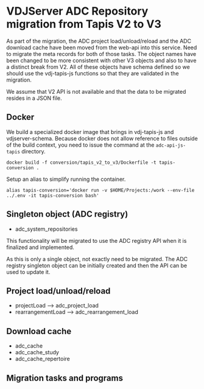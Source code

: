 # VDJServer ADC Repository migration from Tapis V2 to V3

As part of the migration, the ADC project load/unload/reload and the
ADC download cache have been moved from the web-api into this service.
Need to migrate the meta records for both of those tasks. The object
names have been changed to be more consistent with other V3 objects and
also to have a distinct break from V2. All of these objects have schema
defined so we should use the vdj-tapis-js functions so that they are
validated in the migration.

We assume that V2 API is not available and that the data to be migrated
resides in a JSON file.

## Docker

We build a specialized docker image that brings in vdj-tapis-js and vdjserver-schema.
Because docker does not allow reference to files outside of the build context, you
need to issue the command at the `adc-api-js-tapis` directory.

```
docker build -f conversion/tapis_v2_to_v3/Dockerfile -t tapis-conversion .
```

Setup an alias to simplify running the container.

```
alias tapis-conversion='docker run -v $HOME/Projects:/work --env-file ../.env -it tapis-conversion bash'
```

## Singleton object (ADC registry)

- adc_system_repositories

This functionality will be migrated to use the ADC registry API
when it is finalized and implemented.

As this is only a single object, not exactly need to be migrated.
The ADC registry singleton object can be initially created and then
the API can be used to update it.

## Project load/unload/reload

- projectLoad --> adc_project_load
- rearrangementLoad --> adc_rearrangement_load


## Download cache

- adc_cache
- adc_cache_study
- adc_cache_repertoire

## Migration tasks and programs

